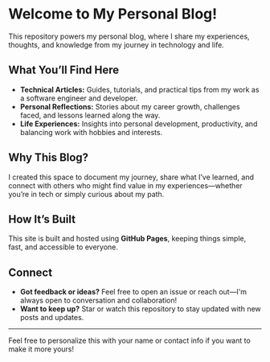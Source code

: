 # Welcome to My Personal Blog!

This repository powers my personal blog, where I share my experiences, thoughts, and knowledge from my journey in technology and life.

## What You’ll Find Here

- **Technical Articles:** Guides, tutorials, and practical tips from my work as a software engineer and developer.
- **Personal Reflections:** Stories about my career growth, challenges faced, and lessons learned along the way.
- **Life Experiences:** Insights into personal development, productivity, and balancing work with hobbies and interests.

## Why This Blog?

I created this space to document my journey, share what I’ve learned, and connect with others who might find value in my experiences—whether you’re in tech or simply curious about my path.

## How It’s Built

This site is built and hosted using **GitHub Pages**, keeping things simple, fast, and accessible to everyone.

## Connect

- **Got feedback or ideas?** Feel free to open an issue or reach out—I'm always open to conversation and collaboration!
- **Want to keep up?** Star or watch this repository to stay updated with new posts and updates.

---

Feel free to personalize this with your name or contact info if you want to make it more yours!
